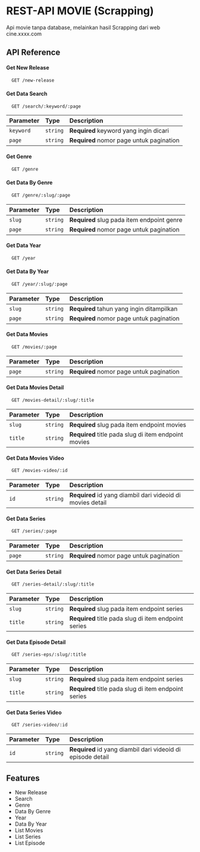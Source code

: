 
# REST-API MOVIE (Scrapping)

Api movie tanpa database, melainkan hasil Scrapping dari web cine.xxxx.com




## API Reference

#### Get New Release

```bash
  GET /new-release
```


#### Get Data Search

```bash
  GET /search/:keyword/:page
```
| Parameter  | Type     | Description                                 |
| :--------- | :------- | :------------------------------------------ |
| `keyword`  | `string` | **Required** keyword yang ingin dicari      |
| `page`     | `string` | **Required** nomor page untuk pagination    |

 
#### Get Genre

```bash
  GET /genre
```
#### Get Data By Genre

```bash
  GET /genre/:slug/:page
```

| Parameter  | Type     | Description                                 |
| :--------- | :------- | :------------------------------------------ |
| `slug`     | `string` | **Required** slug pada item endpoint genre |
| `page`     | `string` | **Required** nomor page untuk pagination    |

#### Get Data Year

```bash
  GET /year
```

#### Get Data By Year

```bash
  GET /year/:slug/:page
```
| Parameter  | Type     | Description                                 |
| :--------- | :------- | :------------------------------------------ |
| `slug`     | `string` | **Required** tahun yang ingin ditampilkan   |
| `page`     | `string` | **Required** nomor page untuk pagination    |

 
#### Get Data Movies

```bash
  GET /movies/:page
```
| Parameter  | Type     | Description                                 |
| :--------- | :------- | :------------------------------------------ |
| `page`     | `string` | **Required** nomor page untuk pagination    |
 
#### Get Data Movies Detail

```bash
  GET /movies-detail/:slug/:title
```
| Parameter  | Type     | Description                                 |
| :--------- | :------- | :------------------------------------------ |
| `slug`     | `string` | **Required** slug pada item endpoint movies |
| `title`    | `string` | **Required** title pada slug di item endpoint movies |

#### Get Data Movies Video

```bash
  GET /movies-video/:id
```
| Parameter  | Type     | Description                                 |
| :--------- | :------- | :------------------------------------------ |
| `id`       | `string` | **Required** id yang diambil dari videoid di movies detail |


#### Get Data Series

```bash
  GET /series/:page
```
| Parameter  | Type     | Description                                 |
| :--------- | :------- | :------------------------------------------ |
| `page`     | `string` | **Required** nomor page untuk pagination    |
 
#### Get Data Series Detail

```bash
  GET /series-detail/:slug/:title
```
| Parameter  | Type     | Description                                 |
| :--------- | :------- | :------------------------------------------ |
| `slug`     | `string` | **Required** slug pada item endpoint series |
| `title`    | `string` | **Required** title pada slug di item endpoint series |

#### Get Data Episode Detail

```bash
  GET /series-eps/:slug/:title
```
| Parameter  | Type     | Description                                 |
| :--------- | :------- | :------------------------------------------ |
| `slug`     | `string` | **Required** slug pada item endpoint series |
| `title`    | `string` | **Required** title pada slug di item endpoint series |

#### Get Data Series Video

```bash
  GET /series-video/:id
```
| Parameter  | Type     | Description                                 |
| :--------- | :------- | :------------------------------------------ |
| `id`       | `string` | **Required** id yang diambil dari videoid di episode detail |

 


## Features

- New Release
- Search
- Genre
- Data By Genre
- Year
- Data By Year
- List Movies
- List Series
- List Episode
